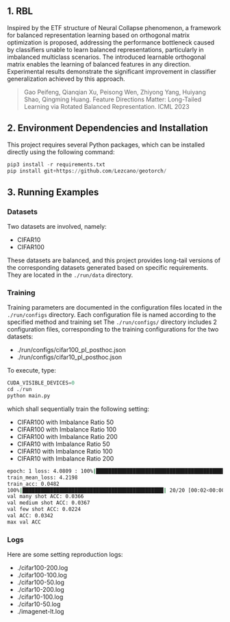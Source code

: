 ## 1. RBL

Inspired by the ETF structure of Neural Collapse phenomenon, a framework for balanced representation learning based on orthogonal matrix optimization is proposed, addressing the performance bottleneck caused by classifiers unable to learn balanced representations, particularly in imbalanced multiclass scenarios. The introduced learnable orthogonal matrix enables the learning of balanced features in any direction. Experimental results demonstrate the significant improvement in classifier generalization achieved by this approach.

> Gao Peifeng, Qianqian Xu, Peisong Wen, Zhiyong Yang, Huiyang Shao, Qingming Huang. Feature Directions Matter: Long-Tailed Learning via Rotated Balanced Representation. ICML 2023

## 2. Environment Dependencies and Installation

This project requires several Python packages, which can be installed directly using the following command:

```python 
pip3 install -r requirements.txt
pip install git+https://github.com/Lezcano/geotorch/
```

## 3. Running Examples

### Datasets

Two datasets are involved, namely:

+ CIFAR10
+ CIFAR100

These datasets are balanced, and this project provides long-tail versions of the corresponding datasets generated based on specific requirements. They are located in the `./run/data` directory.

### Training

Training parameters are documented in the configuration files located in the `./run/configs` directory. Each configuration file is named according to the specified method and training set
The `./run/configs/` directory includes 2 configuration files, corresponding to the training configurations for the two datasets:

+ ./run/configs/cifar100_pl_posthoc.json
+ ./run/configs/cifar10_pl_posthoc.json

To execute, type:

```python
CUDA_VISIBLE_DEVICES=0
cd ./run
python main.py
```

which shall sequentially train the following setting: 

+ CIFAR100 with Imbalance Ratio 50
+ CIFAR100 with Imbalance Ratio 100
+ CIFAR100 with Imbalance Ratio 200
+ CIFAR10 with Imbalance Ratio 50
+ CIFAR10 with Imbalance Ratio 100
+ CIFAR10 with Imbalance Ratio 200

```bash
epoch: 1 loss: 4.0809 : 100%|██████████████████████████████████████████████████| 49/49 [00:05<00:00,  8.24it/s]
train_mean_loss: 4.2198
train_acc: 0.0482
100%|██████████████████████████████████████████████| 20/20 [00:02<00:00,  8.29it/s]
val many shot ACC: 0.0366
val medium shot ACC: 0.0367
val few shot ACC: 0.0224
val ACC: 0.0342
max val ACC
```

### Logs

Here are some setting reproduction logs:

+ ./cifar100-200.log
+ ./cifar100-100.log
+ ./cifar100-50.log
+ ./cifar10-200.log
+ ./cifar10-100.log
+ ./cifar10-50.log
+ ./imagenet-lt.log